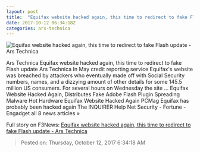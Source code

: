 ```yaml
---
layout: post
title:  "Equifax website hacked again, this time to redirect to fake Flash update - Ars Technica"
date: 2017-10-12 06:34:18Z
categories: ars-technica
---
```


![Equifax website hacked again, this time to redirect to fake Flash update - Ars Technica](https://cdn.arstechnica.net/wp-content/uploads/2017/10/flash-download2-760x380.jpg)

Ars Technica Equifax website hacked again, this time to redirect to fake Flash update Ars Technica In May credit reporting service Equifax's website was breached by attackers who eventually made off with Social Security numbers, names, and a dizzying amount of other details for some 145.5 million US consumers. For several hours on Wednesday the site ... Equifax Website Hacked Again, Distributes Fake Adobe Flash Plugin Spreading Malware Hot Hardware Equifax Website Hacked Again PCMag Equifax has probably been hacked again The INQUIRER Help Net Security - Fortune - Engadget all 8 news articles »


Full story on F3News: [Equifax website hacked again, this time to redirect to fake Flash update - Ars Technica](http://www.f3nws.com/n/rn4CvF)

> Posted on: Thursday, October 12, 2017 6:34:18 AM

